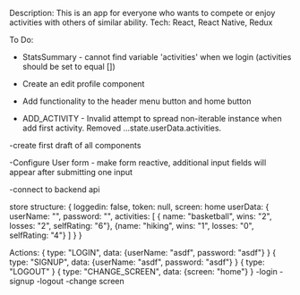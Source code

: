 Description: This is an app for everyone who wants to compete or enjoy activities with others of similar ability.
Tech: React, React Native, Redux

To Do:

- StatsSummary - cannot find variable 'activities' when we login (activities should be set to equal [])

- Create an edit profile component

- Add functionality to the header menu button and home button

- ADD_ACTIVITY - Invalid attempt to spread non-iterable instance when add first activity. Removed ...state.userData.activities.

-create first draft of all components

-Configure User form - make form reactive, additional input fields will appear after submitting one input

-connect to backend api

store structure:
{
loggedin: false,
token: null,
screen: home
userData: {
userName: "",
password: "",
activities: [
{ name: "basketball", wins: "2", losses: "2", selfRating: "6"},
{name: "hiking", wins: "1", losses: "0", selfRating: "4"}
]
}
}

Actions:
{
type: "LOGIN",
data: {userName: "asdf", password: "asdf"}
}
{
type: "SIGNUP",
data: {userName: "asdf", password: "asdf"}
}
{
type: "LOGOUT"
}
{
type: "CHANGE_SCREEN",
data: {screen: "home"}
}
-login
-signup
-logout
-change screen
